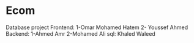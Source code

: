 # Ecom
Database project
Frontend: 1-Omar Mohamed Hatem 2- Youssef Ahmed
Backend: 1-Ahmed Amr 2-Mohamed Ali
sql: Khaled Waleed
